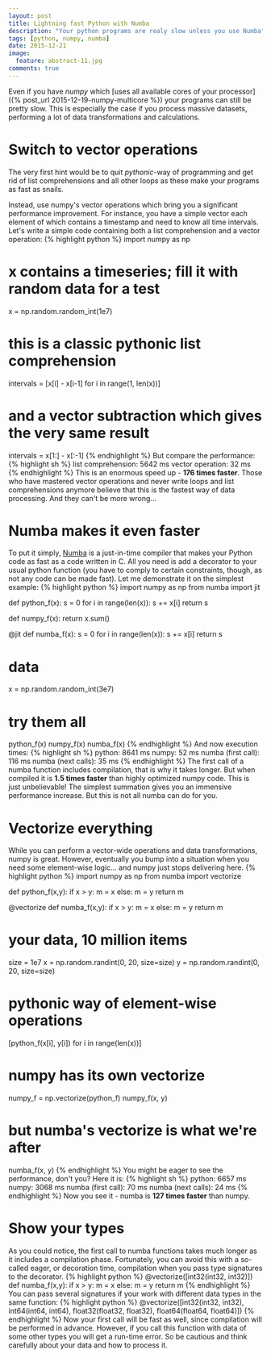 ```yaml
---
layout: post
title: Lightning fast Python with Numba
description: "Your python programs are realy slow unless you use Numba"
tags: [python, numpy, numba]
date: 2015-12-21
image:
  feature: abstract-11.jpg
comments: true
---
```


Even if you have *numpy* which [uses all available cores of your processor]({% post_url 2015-12-19-numpy-multicore %}) 
your programs can still be pretty slow.
This is especially the case if you process massive datasets, performing a lot of data transformations and calculations.

# Switch to vector operations
The very first hint would be to quit *pythonic*-way of programming and get rid of list comprehensions and all other loops 
as these make your programs as fast as snails.

Instead, use numpy's vector operations which bring you a significant performance improvement. 
For instance, you have a simple vector each element of which contains a timestamp and need to know all time intervals.
Let's write a simple code containing both a list comprehension and a vector operation:
{% highlight python %}
import numpy as np
# x contains a timeseries; fill it with random data for a test
x = np.random.random_int(1e7)
# this is a classic pythonic list comprehension
intervals = [x[i] - x[i-1] for i in range(1, len(x))]
# and a vector subtraction which gives the very same result
intervals = x[1:] - x[:-1]
{% endhighlight %}
But compare the performance:
{% highlight sh %}
list comprehension: 5642 ms
vector operation: 32 ms
{% endhighlight %}
This is an enormous speed up - **176 times faster**.
Those who have mastered vector operations and never write loops and list comprehensions anymore believe that this is the fastest way of data processing.
And they can't be more wrong...

# Numba makes it even faster
To put it simply, [Numba](http://numba.pydata.org) is a just-in-time compiler that makes your Python code as fast as a code written in C.
All you need is add a decorator to your usual python function (you have to comply to certain constraints, though, as not any code can be made fast).
Let me demonstrate it on the simplest example:
{% highlight python %}
import numpy as np
from numba import jit

def python_f(x):
  s = 0
  for i in range(len(x)):
    s += x[i]
  return s

def numpy_f(x):
  return x.sum()

@jit
def numba_f(x):
  s = 0
  for i in range(len(x)):
    s += x[i]
  return s

# data
x = np.random.random_int(3e7)
# try them all
python_f(x)
numpy_f(x)
numba_f(x)
{% endhighlight %}
And now execution times:
{% highlight sh %}
python: 8641 ms
numpy: 52 ms
numba (first call): 116 ms
numba (next calls): 35 ms
{% endhighlight %}
The first call of a numba function includes compilation, that is why it takes longer. But when compiled it is **1.5 times faster** 
than highly optimized numpy code.
This is just unbelievable! The simplest summation gives you an immensive performance increase. But this is not all numba can do for you.

# Vectorize everything
While you can perform a vector-wide operations and data transformations, numpy is great. However, eventually you bump into a situation 
when you need some element-wise logic... and numpy just stops delivering here.
{% highlight python %}
import numpy as np
from numba import vectorize

def python_f(x,y):
  if x > y:
     m = x
  else:
     m = y
  return m

@vectorize
def numba_f(x,y):
  if x > y:
     m = x
  else:
     m = y
  return m

# your data, 10 million items
size = 1e7
x = np.random.randint(0, 20, size=size)
y = np.random.randint(0, 20, size=size)

# pythonic way of element-wise operations
[python_f(x[i], y[i]) for i in range(len(x))]
# numpy has its own vectorize
numpy_f = np.vectorize(python_f)
numpy_f(x, y)
# but numba's vectorize is what we're after
numba_f(x, y)
{% endhighlight %}
You might be eager to see the performance, don't you? Here it is:
{% highlight sh %}
python: 6657 ms
numpy: 3068 ms
numba (first call): 70 ms
numba (next calls): 24 ms
{% endhighlight %}
Now you see it - numba is **127 times faster** than numpy.

# Show your types
As you could notice, the first call to numba functions takes much longer as it includes a compilation phase.
Fortunately, you can avoid this with a so-called eager, or decoration time, compilation when you pass type signatures to the decorator.
{% highlight python %}
@vectorize([int32(int32, int32)])
def numba_f(x,y):
  if x > y:
     m = x
  else:
     m = y
  return m
{% endhighlight %}
You can pass several signatures if your work with different data types in the same function:
{% highlight python %}
@vectorize([int32(int32, int32), 
            int64(int64, int64), 
            float32(float32, float32), 
            float64(float64, float64)])
{% endhighlight %}
Now your first call will be fast as well, since compilation will be performed in advance.
However, if you call this function with data of some other types you will get a run-time error.
So be cautious and think carefully about your data and how to process it.
